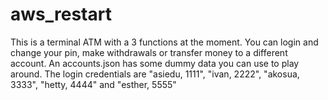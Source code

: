 # aws_restart
This is a terminal ATM with a 3 functions at the moment. You can login and change your pin, make withdrawals or transfer money to a different account. An accounts.json has some dummy data you can use to play around. The login credentials are "asiedu, 1111", "ivan, 2222", "akosua, 3333", "hetty, 4444" and "esther, 5555"
